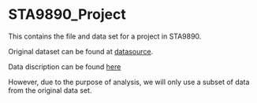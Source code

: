# STA9890_Project
This contains the file and data set for a project in STA9890.

Original dataset can be found at [datasource](https://archive.ics.uci.edu/ml/machine-learning-databases/00363/).

Data discription can be found [here](https://archive.ics.uci.edu/ml/datasets/Facebook+Comment+Volume+Dataset) 
 

However, due to the purpose of analysis, we will only use a subset of data from the original data set.
